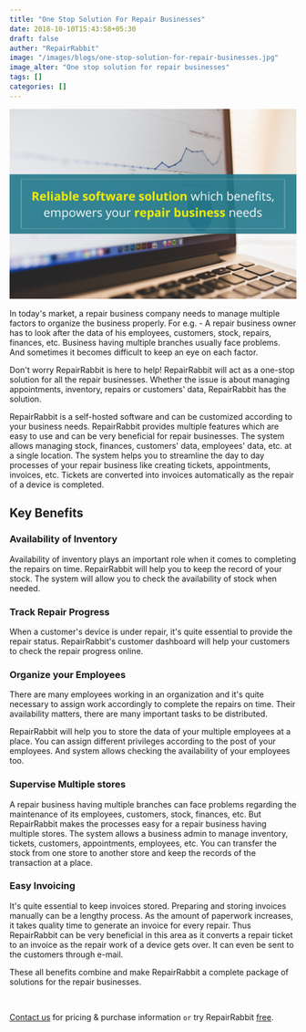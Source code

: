 ```yaml
---
title: "One Stop Solution For Repair Businesses"
date: 2018-10-10T15:43:58+05:30
draft: false
auther: "RepairRabbit"
image: "/images/blogs/one-stop-solution-for-repair-businesses.jpg"
image_alter: "One stop solution for repair businesses"
tags: []
categories: []
---
```


<img src="/images/blogs/one-stop-solution-for-repair-businesses.jpg" alt="One stop solution for repair businesses" />

In today's market, a repair business company needs to manage multiple factors to organize the business properly. For e.g. - A repair business owner has to look after the data of his employees, customers, stock, repairs, finances, etc. Business having multiple branches usually face problems. And sometimes it becomes difficult to keep an eye on each factor. 

Don't worry RepairRabbit is here to help! RepairRabbit will act as a one-stop solution for all the repair businesses. Whether the issue is about managing appointments, inventory, repairs or customers' data, RepairRabbit has the solution.

RepairRabbit is a self-hosted software and can be customized according to your business needs. RepairRabbit provides multiple features which are easy to use and can be very beneficial for repair businesses. The system allows managing stock, finances, customers' data, employees' data, etc. at a single location. The system helps you to streamline the day to day processes of your repair business like creating tickets, appointments, invoices, etc. Tickets are converted into invoices automatically as the repair of a device is completed.

## Key Benefits

### Availability of Inventory

Availability of inventory plays an important role when it comes to completing the repairs on time. RepairRabbit will help you to keep the record of your stock. The system will allow you to check the availability of stock when needed.

### Track Repair Progress

When a customer's device is under repair, it's quite essential to provide the repair status. RepairRabbit's customer dashboard will help your customers to check the repair progress online. 

### Organize your Employees

There are many employees working in an organization and it's quite necessary to assign work accordingly to complete the repairs on time. Their availability matters, there are many important tasks to be distributed. 

RepairRabbit will help you to store the data of your multiple employees at a place. You can assign different privileges according to the post of your employees. And system allows checking the availability of your employees too.

### Supervise Multiple stores

A repair business having multiple branches can face problems regarding the maintenance of its employees, customers, stock, finances, etc. But RepairRabbit makes the processes easy for a repair business having multiple stores. The system allows a business admin to manage inventory, tickets, customers, appointments, employees, etc. You can transfer the stock from one store to another store and keep the records of the transaction at a place.

### Easy Invoicing 

It's quite essential to keep invoices stored. Preparing and storing invoices manually can be a lengthy process. As the amount of paperwork increases, it takes quality time to generate an invoice for every repair. Thus RepairRabbit can be very beneficial in this area as it converts a repair ticket to an invoice as the repair work of a device gets over. It can even be sent to the customers through e-mail. 

These all benefits combine and make RepairRabbit a complete package of solutions for the repair businesses.

<br>

<a href="mailto:sales@repairrabbit.co?subject=Query of RepairRabbit" target="_blank">Contact us</a> for pricing & purchase information `or` try RepairRabbit <a href="https://demo.repairrabbit.co/admin" rel="noopener" target="_blank" title="RepairRabbit Demo">free</a>.

<br>
